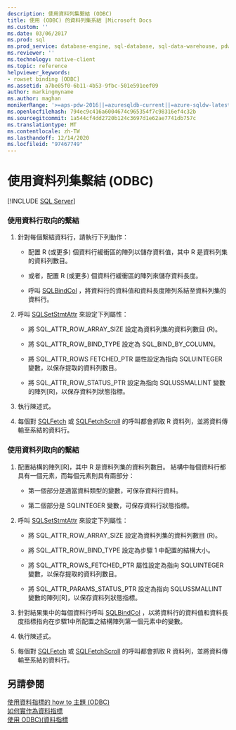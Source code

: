 ```yaml
---
description: 使用資料列集繫結 (ODBC)
title: 使用 (ODBC) 的資料列集系結 |Microsoft Docs
ms.custom: ''
ms.date: 03/06/2017
ms.prod: sql
ms.prod_service: database-engine, sql-database, sql-data-warehouse, pdw
ms.reviewer: ''
ms.technology: native-client
ms.topic: reference
helpviewer_keywords:
- rowset binding [ODBC]
ms.assetid: a7be05f0-6b11-4b53-9fbc-501e591eef09
author: markingmyname
ms.author: maghan
monikerRange: '>=aps-pdw-2016||=azuresqldb-current||=azure-sqldw-latest||>=sql-server-2016||>=sql-server-linux-2017||=azuresqldb-mi-current'
ms.openlocfilehash: 794ec9c416a6004674c965354f7c98316ef4c32b
ms.sourcegitcommit: 1a544cf4dd2720b124c3697d1e62ae7741db757c
ms.translationtype: MT
ms.contentlocale: zh-TW
ms.lasthandoff: 12/14/2020
ms.locfileid: "97467749"
---
```

# <a name="use-rowset-binding-odbc"></a>使用資料列集繫結 (ODBC)
[!INCLUDE [SQL Server](../../../includes/applies-to-version/sql-asdb-asdbmi-asa-pdw.md)]

    
### <a name="to-use-column-wise-binding"></a>使用資料行取向的繫結  
  
1.  針對每個繫結資料行，請執行下列動作：  
  
    -   配置 R (或更多) 個資料行緩衝區的陣列以儲存資料值，其中 R 是資料列集的資料列數目。  
  
    -   或者，配置 R (或更多) 個資料行緩衝區的陣列來儲存資料長度。  
  
    -   呼叫 [SQLBindCol](../../../relational-databases/native-client-odbc-api/sqlbindcol.md) ，將資料行的資料值和資料長度陣列系結至資料列集的資料行。  
  
2.  呼叫 [SQLSetStmtAttr](../../../relational-databases/native-client-odbc-api/sqlsetstmtattr.md) 來設定下列屬性：  
  
    -   將 SQL_ATTR_ROW_ARRAY_SIZE 設定為資料列集的資料列數目 (R)。  
  
    -   將 SQL_ATTR_ROW_BIND_TYPE 設定為 SQL_BIND_BY_COLUMN。  
  
    -   將 SQL_ATTR_ROWS FETCHED_PTR 屬性設定為指向 SQLUINTEGER 變數，以保存提取的資料列數目。  
  
    -   將 SQL_ATTR_ROW_STATUS_PTR 設定為指向 SQLUSSMALLINT 變數的陣列[R]，以保存資料列狀態指標。  
  
3.  執行陳述式。  
  
4.  每個對 [SQLFetch](../../../odbc/reference/syntax/sqlfetch-function.md) 或 [SQLFetchScroll](../../../relational-databases/native-client-odbc-api/sqlfetchscroll.md) 的呼叫都會抓取 R 資料列，並將資料傳輸至系結的資料行。  

### <a name="to-use-row-wise-binding"></a>使用資料列取向的繫結  
  
1.  配置結構的陣列[R]，其中 R 是資料列集的資料列數目。 結構中每個資料行都具有一個元素，而每個元素則具有兩部分：  
  
    -   第一個部分是適當資料類型的變數，可保存資料行資料。  
  
    -   第二個部分是 SQLINTEGER 變數，可保存資料行狀態指標。  
  
2.  呼叫 [SQLSetStmtAttr](../../../relational-databases/native-client-odbc-api/sqlsetstmtattr.md) 來設定下列屬性：  
  
    -   將 SQL_ATTR_ROW_ARRAY_SIZE 設定為資料列集的資料列數目 (R)。  
  
    -   將 SQL_ATTR_ROW_BIND_TYPE 設定為步驟 1 中配置的結構大小。  
  
    -   將 SQL_ATTR_ROWS_FETCHED_PTR 屬性設定為指向 SQLUINTEGER 變數，以保存提取的資料列數目。  
  
    -   將 SQL_ATTR_PARAMS_STATUS_PTR 設定為指向 SQLUSSMALLINT 變數的陣列[R]，以保存資料列狀態指標。  
  
3.  針對結果集中的每個資料行呼叫 [SQLBindCol](../../../relational-databases/native-client-odbc-api/sqlbindcol.md) ，以將資料行的資料值和資料長度指標指向在步驟1中所配置之結構陣列第一個元素中的變數。  
  
4.  執行陳述式。  
  
5.  每個對 [SQLFetch](../../../odbc/reference/syntax/sqlfetch-function.md) 或 [SQLFetchScroll](../../../relational-databases/native-client-odbc-api/sqlfetchscroll.md) 的呼叫都會抓取 R 資料列，並將資料傳輸至系結的資料行。  
  
## <a name="see-also"></a>另請參閱  
 [使用資料指標的 how to 主題 &#40;ODBC&#41;](../../../relational-databases/native-client-odbc-how-to/cursors/using-cursors-how-to-topics-odbc.md)   
 [如何實作為資料指標](../../../relational-databases/native-client-odbc-cursors/implementation/how-cursors-are-implemented.md)   
 [使用 ODBC&#41;&#40;資料指標 ](../../../relational-databases/native-client-odbc-how-to/cursors/use-cursors-odbc.md)  
  

